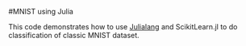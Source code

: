 #MNIST using Julia

This code demonstrates how to use [Julialang](http://julialang.org) and ScikitLearn.jl to do classification of classic MNIST dataset.